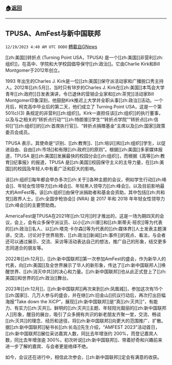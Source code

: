 ###  [:house:返回](README.md)
---


## TPUSA、AmFest与新中国联邦
`12/19/2023 4:40 AM UTC DODO` [轉載自GNews](https://gnews.org/articles/2126900)

[[zh:美国]]转折点 (Turning Point USA，TPUSA) 是一个[[zh:美国]]非营利[[zh:组织]]，在高中、学院和大学校园倡导保守[[zh:政治]]。它由Charlie Kirk和Bill Montgomer于2012年创立。

1993 年出生的Charles J. Kirk是一位[[zh:美国]]保守派活动家和广播脱口秀主持人。2012年[[zh:5月]]，当时只有18岁的Charles J. Kirk在[[zh:美国]]本笃会大学青年[[zh:政府]]日发表演讲，令已退休的营销企业家和[[zh:茶党]]活动家Bill Montgomer印象深刻，他鼓励Kirk推迟上大学并全职从事[[zh:政治]]活动。一个月后，柯克高中毕业后的第二天，他们成立了 Turning Point USA，这是一个第 501(c)(3) 条规定的非营利[[zh:组织]]。Kirk一直担任该[[zh:组织]]的执行董事，以及与之相关的“转折点行动”“[[zh:特朗普]]学生”“转折点学院”“转折点[[zh:信仰]]”[[zh:组织]]的[[zh:首席执行官]]、“转折点捐赠基金”主席以及[[zh:国家]]政策委员会成员。

TPUSA 表示，其使命是“识别、[[zh:教育]]、[[zh:培训]]和[[zh:组织]]学生，以促进自由、自由[[zh:市场]]和有限[[zh:政府]]的原则”。根据[[zh:美国]]多家媒体报道，TPUSA 是[[zh:美国]]发展最快的校园分会[[zh:组织]]，而根据《高等[[zh:教育]]纪事报》的报道，TPUSA 是[[zh:美国]]校园保守主义的主导力量，在[[zh:美国]]的校园及年轻人中有着广泛和巨大的影响。

该[[zh:组织]]每年都会举办多次[[zh:关于]]各种主题的会议，例如学生行动[[zh:峰会]]、年轻女性领导力[[zh:峰会]]、年轻黑人领导力[[zh:峰会]]，以及目前影响最大的AmFest等。该[[zh:组织]]由保守派捐助者和基金会资助，其中包括[[zh:共和党]]政界人士。[[zh:全国步枪协会]] (NRA) 是 2017 年和 2018 年年轻女性领导力[[zh:峰会]]的主要赞助商。

AmericaFest是TPUSA在2021年[[zh:12月]]时才推出的，这是一场为期四天的会议，会上，会有众多保守派议员、以小[[zh:川普]]和[[zh:斯蒂夫·班农]]等为代表的[[zh:政治]]名人、以[[zh:塔克·卡尔森]]等为代表的[[zh:媒体界]]人士发表主题演讲，交流、讨论对于世界局势、[[zh:政治]]新闻[[zh:事件]]的观点、看法，与会者还可以通过展示、交流、采访等活动表达自己的想法，推广自己的形象，结交更多志同道合的朋友等。

2022年[[zh:12月]]，[[zh:新中国联邦]]第一次参加AmFest的盛会，作为新华人的代表，向[[zh:美国]]及全世界展示了华人的新形象，传达了[[zh:新中国联邦人]]唤醒世界、[[zh:消灭中共]]的决心和力量。[[zh:新中国联邦]]也从此正式登上了[[zh:美国]]和世界的[[zh:政治]]舞台。

2023年[[zh:12月]]，[[zh:新中国联邦]]再次来到[[zh:凤凰城]]，参加这次有15个[[zh:国家]]、几万人参与的盛会，并在继[[zh:旧金山]]抗议行动后，再次打出巨幅海报“Take down the XiCP”，展现[[zh:新中国联邦]]是“真[[zh:灭共]]”，有能力、有实力[[zh:灭共]]。鲜明的[[zh:灭共]]主题、年轻阳光靓丽的[[zh:新中国联邦人]]形象，醒目的展台，吸引了众多拥有共识的新老朋友齐聚一堂，交流、畅谈[[zh:灭共]]的理念、经历和途径，将[[zh:新中国联邦]]向更大的范围推广、扩散。据[[zh:新中国联邦]]秘书长[[zh:长岛]]先生介绍，“AMFEST 2023”活动首日，[[zh:新中国联邦]]展位采访嘉宾人数，同比去年增涨约 200%，而登记嘉宾人数，同比去年增涨逾 300%，初次听说[[zh:新中国联邦]]、带着好奇和兴趣前来进一步了解的嘉宾、与会者更是络绎不绝。

如今，会议还在进行中，相信此次参会，[[zh:新中国联邦]]定会有满意的收获。
